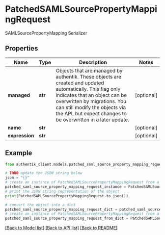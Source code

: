 # PatchedSAMLSourcePropertyMappingRequest

SAMLSourcePropertyMapping Serializer

## Properties

Name | Type | Description | Notes
------------ | ------------- | ------------- | -------------
**managed** | **str** | Objects that are managed by authentik. These objects are created and updated automatically. This flag only indicates that an object can be overwritten by migrations. You can still modify the objects via the API, but expect changes to be overwritten in a later update. | [optional] 
**name** | **str** |  | [optional] 
**expression** | **str** |  | [optional] 

## Example

```python
from authentik_client.models.patched_saml_source_property_mapping_request import PatchedSAMLSourcePropertyMappingRequest

# TODO update the JSON string below
json = "{}"
# create an instance of PatchedSAMLSourcePropertyMappingRequest from a JSON string
patched_saml_source_property_mapping_request_instance = PatchedSAMLSourcePropertyMappingRequest.from_json(json)
# print the JSON string representation of the object
print(PatchedSAMLSourcePropertyMappingRequest.to_json())

# convert the object into a dict
patched_saml_source_property_mapping_request_dict = patched_saml_source_property_mapping_request_instance.to_dict()
# create an instance of PatchedSAMLSourcePropertyMappingRequest from a dict
patched_saml_source_property_mapping_request_from_dict = PatchedSAMLSourcePropertyMappingRequest.from_dict(patched_saml_source_property_mapping_request_dict)
```
[[Back to Model list]](../README.md#documentation-for-models) [[Back to API list]](../README.md#documentation-for-api-endpoints) [[Back to README]](../README.md)


